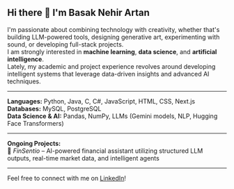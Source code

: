 ## Hi there 👋 I'm Basak Nehir Artan

I'm passionate about combining technology with creativity, whether that's building LLM-powered tools, designing generative art, experimenting with sound, or developing full-stack projects.  
I am strongly interested in **machine learning**, **data science**, and **artificial intelligence**.  
Lately, my academic and project experience revolves around developing intelligent systems that leverage data-driven insights and advanced AI techniques.  

---

**Languages:** Python, Java, C, C#, JavaScript, HTML, CSS, Next.js  
**Databases:** MySQL, PostgreSQL  
**Data Science & AI:** Pandas, NumPy, LLMs (Gemini models, NLP, Hugging Face Transformers)  

---

**Ongoing Projects:**  
🔹 *FinSentio* – AI-powered financial assistant utilizing structured LLM outputs, real-time market data, and intelligent agents  

---

Feel free to connect with me on [LinkedIn](https://www.linkedin.com/in/basaknehirartan/)!



